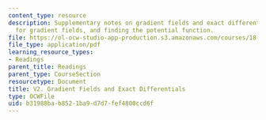 ```yaml
---
content_type: resource
description: Supplementary notes on gradient fields and exact differentials, criterion
  for gradient fields, and finding the potential function.
file: https://ol-ocw-studio-app-production.s3.amazonaws.com/courses/18-02-multivariable-calculus-fall-2007/b31988bab8521ba9d7d7fef4800ccd6f_grad_fld_n_diff.pdf
file_type: application/pdf
learning_resource_types:
- Readings
parent_title: Readings
parent_type: CourseSection
resourcetype: Document
title: V2. Gradient Fields and Exact Differentials
type: OCWFile
uid: b31988ba-b852-1ba9-d7d7-fef4800ccd6f
---
```

